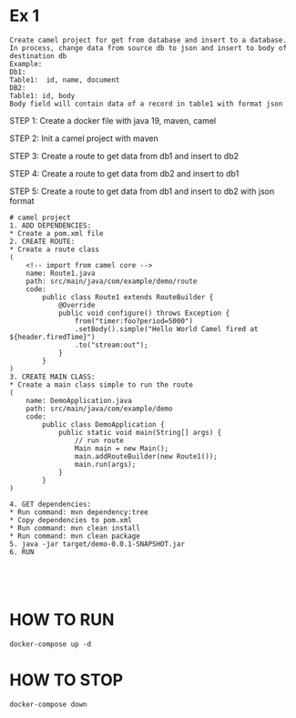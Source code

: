 # Ex 1 
```
Create camel project for get from database and insert to a database.
In process, change data from source db to json and insert to body of destination db
Example:
Db1:
Table1:  id, name, document
DB2:
Table1: id, body
Body field will contain data of a record in table1 with format json
```


STEP 1:
Create a docker file with java 19, maven, camel

STEP 2:
Init a camel project with maven

STEP 3:
Create a route to get data from db1 and insert to db2

STEP 4:
Create a route to get data from db2 and insert to db1

STEP 5:
Create a route to get data from db1 and insert to db2 with json format


```
# camel project
1. ADD DEPENDENCIES:
* Create a pom.xml file
2. CREATE ROUTE:
* Create a route class
(
    <!-- import from camel core -->
    name: Route1.java
    path: src/main/java/com/example/demo/route
    code:
        public class Route1 extends RouteBuilder {
            @Override
            public void configure() throws Exception {
                from("timer:foo?period=5000")
                .setBody().simple("Hello World Camel fired at ${header.firedTime}")
                .to("stream:out");
            }
        }
)
3. CREATE MAIN CLASS:
* Create a main class simple to run the route
(
    name: DemoApplication.java
    path: src/main/java/com/example/demo
    code:
        public class DemoApplication {
            public static void main(String[] args) {
                // run route
                Main main = new Main();
                main.addRouteBuilder(new Route1());
                main.run(args);
            }
        }
)

4. GET dependencies:
* Run command: mvn dependency:tree
* Copy dependencies to pom.xml
* Run command: mvn clean install
* Run command: mvn clean package
5. java -jar target/demo-0.0.1-SNAPSHOT.jar
6. RUN 





```




# HOW TO RUN
```docker-compose up -d```
# HOW TO STOP
```docker-compose down```